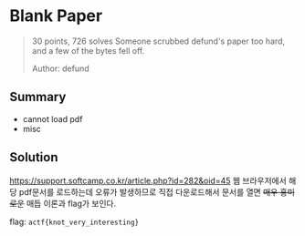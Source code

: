 # Blank Paper
<blockquote>
30 points, 726 solves  
Someone scrubbed defund's paper too hard, and a few of the bytes fell off.  
  
Author: defund
</blockquote>

## Summary
* cannot load pdf
* misc

## Solution
https://support.softcamp.co.kr/article.php?id=282&oid=45
웹 브라우저에서 해당 pdf문서를 로드하는데 오류가 발생하므로 직접 다운로드해서 문서를 열면 <del>매우 흥미로운</del> 매듭 이론과 flag가 보인다.  

flag: `actf{knot_very_interesting}`
